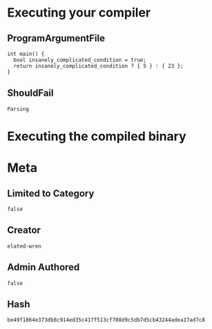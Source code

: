 # Executing your compiler

## ProgramArgumentFile

```
int main() {
  bool insanely_complicated_condition = true;
  return insanely_complicated_condition ? { 5 } : { 23 };
}
```

## ShouldFail

```
Parsing
```

# Executing the compiled binary

# Meta

## Limited to Category

```
false
```

## Creator

```
elated-wren
```

## Admin Authored

```
false
```

## Hash

```
be49f1864e373db8c914ed35c417f513cf708d9c5db7d5cb43244adea17ad7c8
```

